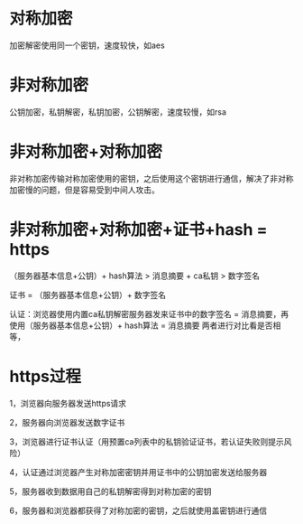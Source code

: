 # 对称加密

加密解密使用同一个密钥，速度较快，如aes

# 非对称加密

公钥加密，私钥解密，私钥加密，公钥解密，速度较慢，如rsa

# 非对称加密+对称加密

非对称加密传输对称加密使用的密钥，之后使用这个密钥进行通信，解决了非对称加密慢的问题，但是容易受到中间人攻击。

# 非对称加密+对称加密+证书+hash = https

（服务器基本信息+公钥）+ hash算法 > 消息摘要 + ca私钥 > 数字签名

证书 = （服务器基本信息+公钥）+ 数字签名

认证：浏览器使用内置ca私钥解密服务器发来证书中的数字签名 = 消息摘要，再使用（服务器基本信息+公钥）+ hash算法 = 消息摘要 两者进行对比看是否相等，

# https过程

1，浏览器向服务器发送https请求

2，服务器向浏览器发送数字证书

3，浏览器进行证书认证（用预置ca列表中的私钥验证证书，若认证失败则提示风险）

4，认证通过浏览器产生对称加密密钥并用证书中的公钥加密发送给服务器

5，服务器收到数据用自己的私钥解密得到对称加密的密钥

6，服务器和浏览器都获得了对称加密的密钥，之后就使用盖密钥进行通信



